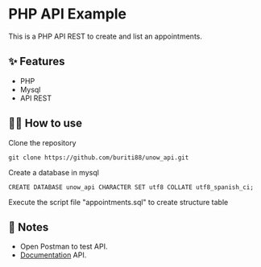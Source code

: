# PHP API Example

This is a PHP API REST to create and list an appointments.

## ✨ Features

- PHP
- Mysql
- API REST

## 💁‍♂️ How to use

Clone the repository

    git clone https://github.com/buriti88/unow_api.git

Create a database in mysql

    CREATE DATABASE unow_api CHARACTER SET utf8 COLLATE utf8_spanish_ci;

Execute the script file "appointments.sql" to create structure table

## 📝 Notes

- Open Postman to test API.
- [Documentation](https://documenter.getpostman.com/view/9699339/UyxdL99p#297fe3b2-4af6-4d85-98fd-7d11ae27232a) API.
